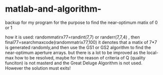 # matlab-and-algorithm-
backup for my program
for the purpose to find the near-optimum matix of 0 or 1

how it is used:
    randommatirx77=randint(7,7) or randerr(7,7,4) , then final77=searchmaxcode(randommatrix77,100)
   it denotes that a matix of 7*7 is generated randomly,and then use the GS1 or GS2 algorithm to find the near-optimum aperture arrays.
  but there is a lot to be improved as the local-max how to be resolved, maybe for the reason of criteria of Q (quality funciton) is not masterd and the Great Deluge Algorithm is not used. However the solution must exits!
